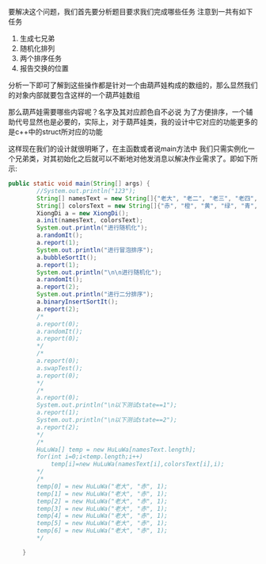 要解决这个问题，我们首先要分析题目要求我们完成哪些任务 注意到一共有如下任务
1. 生成七兄弟
2. 随机化排列
3. 两个排序任务
4. 报告交换的位置

分析一下即可了解到这些操作都是针对一个由葫芦娃构成的数组的，那么显然我们的对象内部就要包含这样的一个葫芦娃数组

那么葫芦娃需要哪些内容呢？名字及其对应颜色自不必说 为了方便排序，一个辅助代号显然也是必要的，实际上，对于葫芦娃类，我的设计中它对应的功能更多的是c++中的struct所对应的功能

这样现在我们的设计就很明晰了，在主函数或者说main方法中 我们只需实例化一个兄弟类，对其初始化之后就可以不断地对他发消息以解决作业需求了。即如下所示:

```java
public static void main(String[] args) {
        //System.out.println("123");
        String[] namesText = new String[]{"老大", "老二", "老三", "老四", "老五", "老六", "老七"};
        String[] colorsText = new String[]{"赤", "橙", "黄", "绿", "青", "蓝", "紫"};
        XiongDi a = new XiongDi();
        a.init(namesText, colorsText);
        System.out.println("进行随机化");
        a.randomIt();
        a.report(1);
        System.out.println("进行冒泡排序");
        a.bubbleSortIt();
        a.report(1);
        System.out.println("\n\n进行随机化");
        a.randomIt();
        a.report(2);
        System.out.println("进行二分排序");
        a.binaryInsertSortIt();
        a.report(2);
        /*
        a.report(0);
        a.randomIt();
        a.report(0);
        */
        /*
        a.report(0);
        a.swapTest();
        a.report(0);
        */
        /*
        a.report(0);
        System.out.println("\n以下测试state==1");
        a.report(1);
        System.out.println("\n以下测试state==2");
        a.report(2);
        */
        /*
        HuLuWa[] temp = new HuLuWa[namesText.length];
        for(int i=0;i<temp.length;i++)
            temp[i]=new HuLuWa(namesText[i],colorsText[i],i);
        */
        /*
        temp[0] = new HuLuWa("老大", "赤", 1);
        temp[1] = new HuLuWa("老大", "赤", 1);
        temp[2] = new HuLuWa("老大", "赤", 1);
        temp[3] = new HuLuWa("老大", "赤", 1);
        temp[4] = new HuLuWa("老大", "赤", 1);
        temp[5] = new HuLuWa("老大", "赤", 1);
        temp[6] = new HuLuWa("老大", "赤", 1);
        */

    }
```
